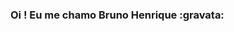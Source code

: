 ### Oi ! Eu me chamo Bruno Henrique :gravata:

<!--
**brunohenriquecontente/brunohenriquecontente** is a ✨ _special_ ✨ repository because its `README.md` (this file) appears on your GitHub profile.


